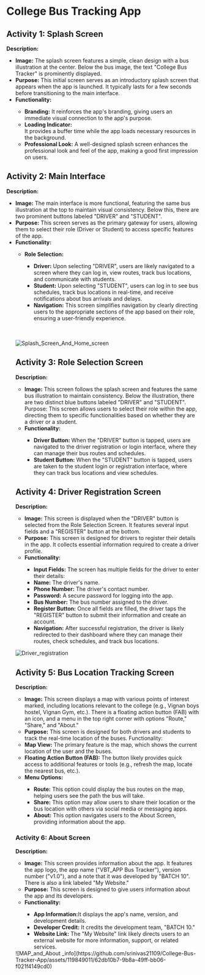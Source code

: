 # College Bus Tracking App
<H2>Activity 1: Splash Screen</H2>
<b>Description:</b><br>
<ul>
<li><b>Image:</b> The splash screen features a simple, clean design with a bus illustration at the center. Below the bus image, the text "College Bus Tracker" is prominently displayed.
</li>
<li><b>Purpose:</b> This initial screen serves as an introductory splash screen that appears when the app is launched. It typically lasts for a few seconds before transitioning to the main interface.</li>
<li><b>Functionality:</b></li>
  <ul>
<li><b>Branding:</b> It reinforces the app's branding, giving users an immediate visual connection to the app's purpose.</li>
<li><b>Loading Indicator:</b></li> It provides a buffer time while the app loads necessary resources in the background.
<li><b>Professional Look:</b> A well-designed splash screen enhances the professional look and feel of the app, making a good first impression on users.</li>
</ul>
</ul>
<H2>Activity 2: Main Interface</H2>
<b>Description:</b><br>
<ul>
<li><b>Image:</b> The main interface is more functional, featuring the same bus illustration at the top to maintain visual consistency. Below this, there are two prominent buttons labeled "DRIVER" and "STUDENT".</li>
<li><b>Purpose:</b> This screen serves as the primary gateway for users, allowing them to select their role (Driver or Student) to access specific features of the app.</li>
<li><b>Functionality:</b></li>
  <ul>
<li><b>Role Selection:</b></li>
  <ul>
<li><b>Driver:</b> Upon selecting "DRIVER", users are likely navigated to a screen where they can log in, view routes, track bus locations, and communicate with students.</li>
<li><b>Student:</b> Upon selecting "STUDENT", users can log in to see bus schedules, track bus locations in real-time, and receive notifications about bus arrivals and delays.</li>
<li><b>Navigation:</b> This screen simplifies navigation by clearly directing users to the appropriate sections of the app based on their role, ensuring a user-friendly experience.</li>
  </ul>
</ul>
<br></br>
  
![Splash_Screen_And_Home_screen](https://github.com/srinivas21109/College-Bus-Tracker-App/assets/119849011/eda99255-0792-4c90-a24b-583ea3eb9610)

<H2>Activity 3: Role Selection Screen</H2>
<b>Description:</b><br> 
<ul>
<li><b>Image:</b> This screen follows the splash screen and features the same bus illustration to maintain consistency. Below the illustration, there are two distinct blue buttons labeled "DRIVER" and "STUDENT".
Purpose: This screen allows users to select their role within the app, directing them to specific functionalities based on whether they are a driver or a student.</li>

<li><b>Functionality:</b></li>
  <ul>
<li><b>Driver Button: </b> When the "DRIVER" button is tapped, users are navigated to the driver registration or login interface, where they can manage their bus routes and schedules.</li>
<li><b>Student Button:</b> When the "STUDENT" button is tapped, users are taken to the student login or registration interface, where they can track bus locations and view schedules.</li>
</ul>
</ul>
<H2>Activity 4: Driver Registration Screen</H2>
<b>Description:</b><br>
<ul>
<li><b>Image:</b> This screen is displayed when the "DRIVER" button is selected from the Role Selection Screen. It features several input fields and a "REGISTER" button at the bottom.</li>
<li><b>Purpose:</b> This screen is designed for drivers to register their details in the app. It collects essential information required to create a driver profile.</li>
<li><b>Functionality:</b></li>
  <ul>
<li><b>Input Fields:</b> The screen has multiple fields for the driver to enter their details:</li>
<li><b>Name:</b> The driver's name.</li>
<li><b>Phone Number:</b> The driver's contact number.</li>
<li><b>Password:</b> A secure password for logging into the app.</li>
<li><b>Bus Number:</b> The bus number assigned to the driver.</li>
<li><b>Register Button:</b> Once all fields are filled, the driver taps the "REGISTER" button to submit their information and create an account.</li>
<li><b>Navigation:</b> After successful registration, the driver is likely redirected to their dashboard where they can manage their routes, check schedules, and track bus locations.</li>
</ul>
</ul>

![Driver_registration](https://github.com/srinivas21109/College-Bus-Tracker-App/assets/119849011/90b3ace6-efc1-4fb9-86f3-5466fae82cec)

<H2>Activity 5: Bus Location Tracking Screen</H2>
<b>Description:</b><br>
<ul>
<li><b>Image:</b> This screen displays a map with various points of interest marked, including locations relevant to the college (e.g., Vignan boys hostel, Vignan Gym, etc.). There is a floating action button (FAB) with an icon, and a menu in the top right corner with options "Route," "Share," and "About."</li>
<li><b>Purpose:</b> This screen is designed for both drivers and students to track the real-time location of the buses.
Functionality:</li>
<li><b>Map View:</b> The primary feature is the map, which shows the current location of the user and the buses.</li>
<li><b>Floating Action Button (FAB):</b> The button likely provides quick access to additional features or tools (e.g., refresh the map, locate the nearest bus, etc.).</li>
<li><b>Menu Options:</b></li>
  <ul>
<li><b>Route:</b> This option could display the bus routes on the map, helping users see the path the bus will take.</li>
<li><b>Share:</b> This option may allow users to share their location or the bus location with others via social media or messaging apps.</li>
<li><b>About:</b> This option navigates users to the About Screen, providing information about the app.</li>
  </ul>
</ul>

<H3>Activity 6: About Screen</H3>
<b>Description:</b><br>
<ul>
<li><b>Image:</b> This screen provides information about the app. It features the app logo, the app name ("VBT_APP Bus Tracker"), version number ("v1.0"), and a note that it was developed by "BATCH 10". There is also a link labeled "My Website."</li>
<li><b>Purpose:</b> This screen is designed to give users information about the app and its developers.</li>
<li><b>Functionality:</b></li>
<ul>
<li><b>App Information:</b>It displays the app's name, version, and development details.</li>
<li><b>Developer Credit:</b> It credits the development team, "BATCH 10."</li>
<li><b>Website Link:</b> The "My Website" link likely directs users to an external website for more information, support, or related services.</li>
</ul>
</ul>
![MAP_and_About _info](https://github.com/srinivas21109/College-Bus-Tracker-App/assets/119849011/62db10b7-9b8a-49ff-bb06-f021f4149cd0)


